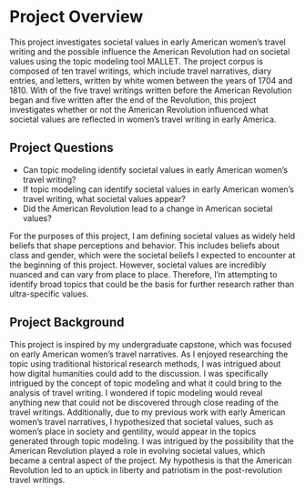 # Project Overview

This project investigates societal values in early American women’s travel writing and the possible influence the American Revolution had on societal values using the topic modeling tool MALLET. The project corpus is composed of ten travel writings, which include travel narratives, diary entries, and letters, written by white women between the years of 1704 and 1810. With of the five travel writings written before the American Revolution began and five written after the end of the Revolution, this project investigates whether or not the American Revolution influenced what societal values are reflected in women’s travel writing in early America.

## Project Questions

- Can topic modeling identify societal values in early American women’s travel writing?
- If topic modeling can identify societal values in early American women’s travel writing, what societal values appear?
- Did the American Revolution lead to a change in American societal values?

For the purposes of this project, I am defining societal values as widely held beliefs that shape perceptions and behavior. This includes beliefs about class and gender, which were the societal beliefs I expected to encounter at the beginning of this project. However, societal values are incredibly nuanced and can vary from place to place. Therefore, I’m attempting to identify broad topics that could be the basis for further research rather than ultra-specific values.

## Project Background

This project is inspired by my undergraduate capstone, which was focused on early American women’s travel narratives. As I enjoyed researching the topic using traditional historical research methods, I was intrigued about how digital humanities could add to the discussion. I was specifically intrigued by the concept of topic modeling and what it could bring to the analysis of travel writing. I wondered if topic modeling would reveal anything new that could not be discovered through close reading of the travel writings. Additionally, due to my previous work with early American women’s travel narratives, I hypothesized that societal values, such as women’s place in society and gentility, would appear in the topics generated through topic modeling. I was intrigued by the possibility that the American Revolution played a role in evolving societal values, which became a central aspect of the project. My hypothesis is that the American Revolution led to an uptick in liberty and patriotism in the post-revolution travel writings. 
